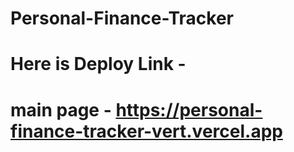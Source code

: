 # Personal-Finance-Tracker

# Here is Deploy Link - 

# main page - https://personal-finance-tracker-vert.vercel.app
